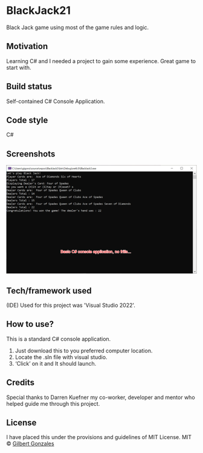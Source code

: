 # BlackJack21
Black Jack game using most of the game rules and logic. 
## Motivation
Learning C# and I needed a project to gain some experience. Great game to start with. 
## Build status
Self-contained C# Console Application. 
## Code style
C#
## Screenshots
![](images/bj21.png)
## Tech/framework used
(IDE) Used for this project was 'Visual Studio 2022'.
## How to use?
This is a standard C# console application.  
1.	Just download this to you preferred computer location.  
2.	Locate the .sln file with visual studio.
3.	‘Click’ on it and It should launch.
## Credits
Special thanks to Darren Kuefner my co-worker, developer and mentor who helped guide me through this project. 
## License
I have placed this under the provisions and guidelines of MIT License. 
MIT © [Gilbert Gonzales]()
